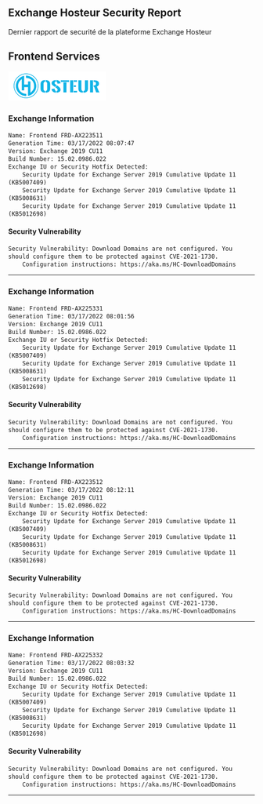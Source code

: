 ## Exchange Hosteur Security Report
Dernier rapport de securité de la plateforme Exchange Hosteur

## Frontend Services
![logo](img/logo-hosteur_2021.png)

### Exchange Information
	Name: Frontend FRD-AX223511
	Generation Time: 03/17/2022 08:07:47
	Version: Exchange 2019 CU11
	Build Number: 15.02.0986.022
	Exchange IU or Security Hotfix Detected: 
		Security Update for Exchange Server 2019 Cumulative Update 11 (KB5007409)
		Security Update for Exchange Server 2019 Cumulative Update 11 (KB5008631)
		Security Update for Exchange Server 2019 Cumulative Update 11 (KB5012698)

#### Security Vulnerability
	Security Vulnerability: Download Domains are not configured. You should configure them to be protected against CVE-2021-1730.
		Configuration instructions: https://aka.ms/HC-DownloadDomains

---
### Exchange Information
	Name: Frontend FRD-AX225331
	Generation Time: 03/17/2022 08:01:56
	Version: Exchange 2019 CU11
	Build Number: 15.02.0986.022
	Exchange IU or Security Hotfix Detected: 
		Security Update for Exchange Server 2019 Cumulative Update 11 (KB5007409)
		Security Update for Exchange Server 2019 Cumulative Update 11 (KB5008631)
		Security Update for Exchange Server 2019 Cumulative Update 11 (KB5012698)

#### Security Vulnerability
	Security Vulnerability: Download Domains are not configured. You should configure them to be protected against CVE-2021-1730.
		Configuration instructions: https://aka.ms/HC-DownloadDomains

---
### Exchange Information
	Name: Frontend FRD-AX223512
	Generation Time: 03/17/2022 08:12:11
	Version: Exchange 2019 CU11
	Build Number: 15.02.0986.022
	Exchange IU or Security Hotfix Detected: 
		Security Update for Exchange Server 2019 Cumulative Update 11 (KB5007409)
		Security Update for Exchange Server 2019 Cumulative Update 11 (KB5008631)
		Security Update for Exchange Server 2019 Cumulative Update 11 (KB5012698)

#### Security Vulnerability
	Security Vulnerability: Download Domains are not configured. You should configure them to be protected against CVE-2021-1730.
		Configuration instructions: https://aka.ms/HC-DownloadDomains

---
### Exchange Information
	Name: Frontend FRD-AX225332
	Generation Time: 03/17/2022 08:03:32
	Version: Exchange 2019 CU11
	Build Number: 15.02.0986.022
	Exchange IU or Security Hotfix Detected: 
		Security Update for Exchange Server 2019 Cumulative Update 11 (KB5007409)
		Security Update for Exchange Server 2019 Cumulative Update 11 (KB5008631)
		Security Update for Exchange Server 2019 Cumulative Update 11 (KB5012698)

#### Security Vulnerability
	Security Vulnerability: Download Domains are not configured. You should configure them to be protected against CVE-2021-1730.
		Configuration instructions: https://aka.ms/HC-DownloadDomains

---
